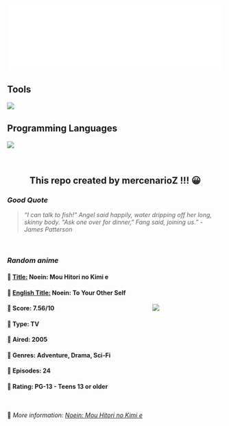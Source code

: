 
<img src="svg/nai.svg" />

<p>
  <h2>Tools</h2>
  <a href="https://skillicons.dev">
    <img src="https://skillicons.dev/icons?i=git,bash,vim,ubuntu,tensorflow,pytorch,docker,raspberrypi" />
  </a>

  <br />

  <h2>Programming Languages</h2>

  <a href="https://skillicons.dev">
    <img src="https://skillicons.dev/icons?i=python,c,cpp" />
  </a>
</p>

<br />

<h2 align="center">This repo created by mercenarioZ !!! 😀</h2>
<h3><i>Good Quote</i></h3>

<blockquote>
<i>
“I can talk to fish!" Angel said happily, water dripping off her long, skinny body. "Ask one over for dinner," Fang said, joining us.” - James Patterson
</i>
</blockquote>

<br />

<h3><i>Random anime</i></h3>

<h4>
  <strong>🥭 <u>Title:</u></strong> Noein: Mou Hitori no Kimi e
</h4>

<h4>🌿 <u>English Title:</u> Noein: To Your Other Self</h4>

<img align="right" width="165" src=https://cdn.myanimelist.net/images/anime/1/584.jpg />

<h4>🌱 Score: 7.56/10</h4>

<h4>🌲 Type: TV</h4>

<h4>🌴 Aired: 2005</h4>

<h4>🌵 Genres: Adventure, Drama, Sci-Fi</h4>

<h4>🥑 Episodes: 24</h4>

<h4>🍏 Rating: PG-13 - Teens 13 or older</h4>

<br />

🍂 *More information: [Noein: Mou Hitori no Kimi e](https://myanimelist.net/anime/584/Noein__Mou_Hitori_no_Kimi_e)*
    